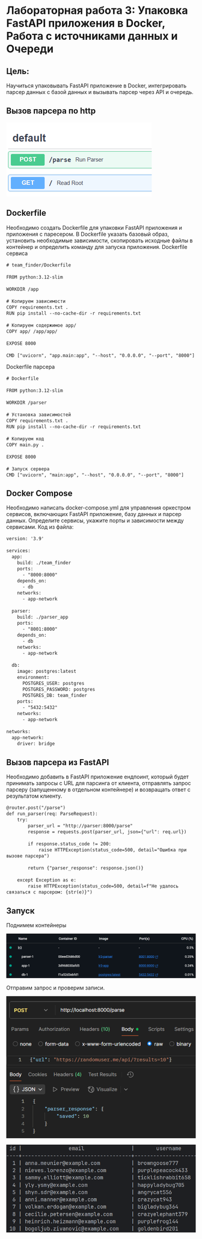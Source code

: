 # Лабораторная работа 3: Упаковка FastAPI приложения в Docker, Работа с источниками данных и Очереди

## Цель:
Научиться упаковывать FastAPI приложение в Docker, интегрировать парсер данных с базой данных и вызывать парсер через API и очередь.

## Вызов парсера по http

![](1.png)

## Dockerfile

Необходимо создать Dockerfile для упаковки FastAPI приложения и приложения с паресером. В Dockerfile указать базовый образ, установить необходимые зависимости, скопировать исходные файлы в контейнер и определить команду для запуска приложения.
Dockerfile сервиса
```
# team_finder/Dockerfile

FROM python:3.12-slim

WORKDIR /app

# Копируем зависимости
COPY requirements.txt .
RUN pip install --no-cache-dir -r requirements.txt

# Копируем содержимое app/
COPY app/ /app/app/

EXPOSE 8000

CMD ["uvicorn", "app.main:app", "--host", "0.0.0.0", "--port", "8000"]
```

Dockerfile парсера
```
# Dockerfile

FROM python:3.12-slim

WORKDIR /parser

# Установка зависимостей
COPY requirements.txt .
RUN pip install --no-cache-dir -r requirements.txt

# Копируем код
COPY main.py .

EXPOSE 8000

# Запуск сервера
CMD ["uvicorn", "main:app", "--host", "0.0.0.0", "--port", "8000"]
```
## Docker Compose
Необходимо написать docker-compose.yml для управления оркестром сервисов, включающих FastAPI приложение, базу данных и парсер данных. Определите сервисы, укажите порты и зависимости между сервисами.
Код из файла:
```
version: '3.9'

services:
  app:
    build: ./team_finder
    ports:
      - "8000:8000"
    depends_on:
      - db
    networks:
      - app-network

  parser:
    build: ./parser_app
    ports:
      - "8001:8000"
    depends_on:
      - db
    networks:
      - app-network

  db:
    image: postgres:latest
    environment:
      POSTGRES_USER: postgres
      POSTGRES_PASSWORD: postgres
      POSTGRES_DB: team_finder
    ports:
      - "5432:5432"
    networks:
      - app-network

networks:
  app-network:
    driver: bridge
```
## Вызов парсера из FastAPI
Необходимо добавить в FastAPI приложение ендпоинт, который будет принимать запросы с URL для парсинга от клиента, отправлять запрос парсеру (запущенному в отдельном контейнере) и возвращать ответ с результатом клиенту.
```
@router.post("/parse")
def run_parser(req: ParseRequest):
    try:
        parser_url = "http://parser:8000/parse"
        response = requests.post(parser_url, json={"url": req.url})

        if response.status_code != 200:
            raise HTTPException(status_code=500, detail="Ошибка при вызове парсера")

        return {"parser_response": response.json()}

    except Exception as e:
        raise HTTPException(status_code=500, detail=f"Не удалось связаться с парсером: {str(e)}")
```

## Запуск
Поднимем контейнеры

![](2.png)

Отправим запрос и проверим записи.

![](3.png)

![](4.png)
